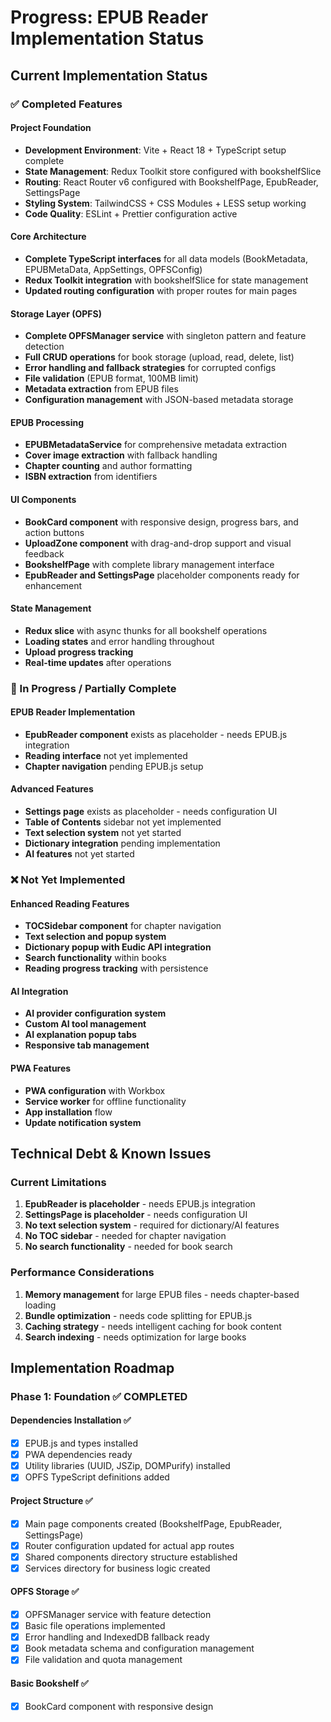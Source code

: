 # Progress: EPUB Reader Implementation Status

## Current Implementation Status

### ✅ Completed Features

#### Project Foundation

- **Development Environment**: Vite + React 18 + TypeScript setup complete
- **State Management**: Redux Toolkit store configured with bookshelfSlice
- **Routing**: React Router v6 configured with BookshelfPage, EpubReader, SettingsPage
- **Styling System**: TailwindCSS + CSS Modules + LESS setup working
- **Code Quality**: ESLint + Prettier configuration active

#### Core Architecture

- **Complete TypeScript interfaces** for all data models (BookMetadata, EPUBMetaData, AppSettings, OPFSConfig)
- **Redux Toolkit integration** with bookshelfSlice for state management
- **Updated routing configuration** with proper routes for main pages

#### Storage Layer (OPFS)

- **Complete OPFSManager service** with singleton pattern and feature detection
- **Full CRUD operations** for book storage (upload, read, delete, list)
- **Error handling and fallback strategies** for corrupted configs
- **File validation** (EPUB format, 100MB limit)
- **Metadata extraction** from EPUB files
- **Configuration management** with JSON-based metadata storage

#### EPUB Processing

- **EPUBMetadataService** for comprehensive metadata extraction
- **Cover image extraction** with fallback handling
- **Chapter counting** and author formatting
- **ISBN extraction** from identifiers

#### UI Components

- **BookCard component** with responsive design, progress bars, and action buttons
- **UploadZone component** with drag-and-drop support and visual feedback
- **BookshelfPage** with complete library management interface
- **EpubReader and SettingsPage** placeholder components ready for enhancement

#### State Management

- **Redux slice** with async thunks for all bookshelf operations
- **Loading states** and error handling throughout
- **Upload progress tracking**
- **Real-time updates** after operations

### 🚧 In Progress / Partially Complete

#### EPUB Reader Implementation

- **EpubReader component** exists as placeholder - needs EPUB.js integration
- **Reading interface** not yet implemented
- **Chapter navigation** pending EPUB.js setup

#### Advanced Features

- **Settings page** exists as placeholder - needs configuration UI
- **Table of Contents** sidebar not yet implemented
- **Text selection system** not yet started
- **Dictionary integration** pending implementation
- **AI features** not yet started

### ❌ Not Yet Implemented

#### Enhanced Reading Features

- **TOCSidebar component** for chapter navigation
- **Text selection and popup system**
- **Dictionary popup with Eudic API integration**
- **Search functionality** within books
- **Reading progress tracking** with persistence

#### AI Integration

- **AI provider configuration system**
- **Custom AI tool management**
- **AI explanation popup tabs**
- **Responsive tab management**

#### PWA Features

- **PWA configuration** with Workbox
- **Service worker** for offline functionality
- **App installation** flow
- **Update notification system**

## Technical Debt & Known Issues

### Current Limitations

1. **EpubReader is placeholder** - needs EPUB.js integration
2. **SettingsPage is placeholder** - needs configuration UI
3. **No text selection system** - required for dictionary/AI features
4. **No TOC sidebar** - needed for chapter navigation
5. **No search functionality** - needed for book search

### Performance Considerations

1. **Memory management** for large EPUB files - needs chapter-based loading
2. **Bundle optimization** - needs code splitting for EPUB.js
3. **Caching strategy** - needs intelligent caching for book content
4. **Search indexing** - needs optimization for large books

## Implementation Roadmap

### Phase 1: Foundation ✅ **COMPLETED**

#### Dependencies Installation ✅

- [x] EPUB.js and types installed
- [x] PWA dependencies ready
- [x] Utility libraries (UUID, JSZip, DOMPurify) installed
- [x] OPFS TypeScript definitions added

#### Project Structure ✅

- [x] Main page components created (BookshelfPage, EpubReader, SettingsPage)
- [x] Router configuration updated for actual app routes
- [x] Shared components directory structure established
- [x] Services directory for business logic created

#### OPFS Storage ✅

- [x] OPFSManager service with feature detection
- [x] Basic file operations implemented
- [x] Error handling and IndexedDB fallback ready
- [x] Book metadata schema and configuration management
- [x] File validation and quota management

#### Basic Bookshelf ✅

- [x] BookCard component with responsive design
